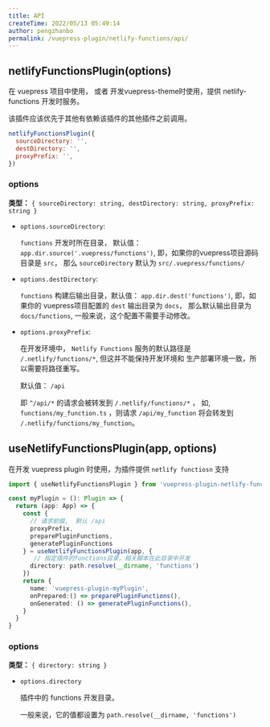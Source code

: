 ```yaml
---
title: API
createTime: 2022/05/13 05:49:14
author: pengzhanbo
permalink: /vuepress-plugin/netlify-functions/api/
---
```


## netlifyFunctionsPlugin(options)

在 vuepress 项目中使用， 或者 开发vuepress-theme时使用，提供 netlify-functions 开发时服务。

该插件应该优先于其他有依赖该插件的其他插件之前调用。

``` js
netlifyFunctionsPlugin({
  sourceDirectory: '',
  destDirectory: '',
  proxyPrefix: '',
})
```

### options

__类型：__ `{ sourceDirectory: string, destDirectory: string, proxyPrefix: string }`

- `options.sourceDirectory`:
  
  `functions` 开发时所在目录， 默认值： `app.dir.source('.vuepress/functions')`,
  即，如果你的vuepress项目源码目录是 `src`， 那么 `sourceDirectory` 默认为 `src/.vuepress/functions/`

- `options.destDirectory`:
  
  `functions` 构建后输出目录，默认值： `app.dir.dest('functions')`,
  即，如果你的 vuepress项目配置的 `dest` 输出目录为 `docs`， 那么默认输出目录为 `docs/functions`,
  一般来说，这个配置不需要手动修改。

- `options.proxyPrefix`:
  
  在开发环境中， `Netlify Functions` 服务的默认路径是 `/.netlify/functions/*`, 但这并不能保持开发环境和
  生产部署环境一致，所以需要将路径重写。

  默认值： `/api` 

  即 `^/api/*` 的请求会被转发到 `/.netlify/functions/*` ，
  如, `functions/my_function.ts` ，则请求 `/api/my_function` 将会转发到 `/.netlify/functions/my_function`。



## useNetlifyFunctionsPlugin(app, options)

在开发 vuepress plugin 时使用，为插件提供 `netlify functiosn` 支持

``` ts
import { useNetlifyFunctionsPlugin } from 'vuepress-plugin-netlify-functions'

const myPlugin = (): Plugin => {
  return (app: App) => {
    const {
      // 请求前缀,  默认 /api
      proxyPrefix,
      preparePluginFunctions,
      generatePluginFunctions
    } = useNetlifyFunctionsPlugin(app, {
       // 指定插件的functions目录，相关脚本在此目录中开发
      directory: path.resolve(__dirname, 'functions')
    })
    return {
      name: 'vuepress-plugin-myPlugin',
      onPrepared:() => preparePluginFunctions(),
      onGenerated: () => generatePluginFunctions(),
    }
  }
}
```

### options

__类型：__ `{ directory: string }`

- `options.directory` 
  
  插件中的 functions 开发目录。

  一般来说，它的值都设置为 `path.resolve(__dirname, 'functions')`
  

